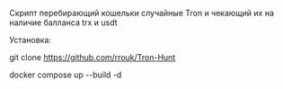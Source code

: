 Скрипт перебирающий кошельки случайные Tron и чекающий их на наличие балланса trx и usdt 

Установка:

git clone https://github.com/rrouk/Tron-Hunt

docker compose up --build -d

